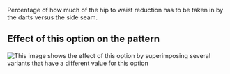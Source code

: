 Percentage of how much of the hip to waist reduction has to be taken in by the darts versus the side seam.

## Effect of this option on the pattern

![This image shows the effect of this option by superimposing several variants that have a different value for this option](penelope\_darttosideseamfactor\_sample.svg "Effect of this option on the pattern")
